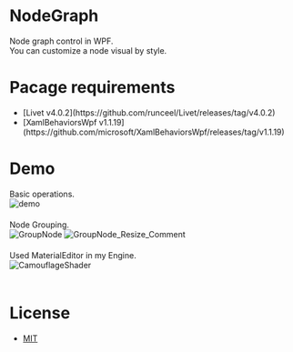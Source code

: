 # NodeGraph
Node graph control in WPF.  
You can customize a node visual by style.

# Pacage requirements
<ul>
  <li>[Livet v4.0.2](https://github.com/runceel/Livet/releases/tag/v4.0.2)</li>
  <li>[XamlBehaviorsWpf v1.1.19](https://github.com/microsoft/XamlBehaviorsWpf/releases/tag/v1.1.19)</li>
</ul>

# Demo 
Basic operations.  
![demo](https://raw.github.com/wiki/Jinten/NodeGraph/images/NodeGraph_Introduction.gif)  
　  
Node Grouping.  
![GroupNode](https://user-images.githubusercontent.com/9315925/85937980-d6728c00-b943-11ea-9339-9287247ca9d9.gif)
![GroupNode_Resize_Comment](https://user-images.githubusercontent.com/9315925/85938001-1a659100-b944-11ea-976c-821046211cd2.gif)  
　  
Used MaterialEditor in my Engine.  
![CamouflageShader](https://user-images.githubusercontent.com/9315925/85938058-7f20eb80-b944-11ea-9c21-7296a0325f8f.gif)  
　  
# License
*  [MIT](https://github.com/Jinten/NodeGraph/blob/master/LICENSE)
